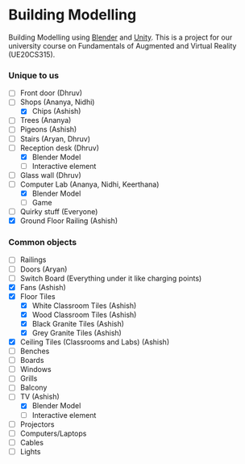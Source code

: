 # Building Modelling

Building Modelling using [Blender](https://www.blender.org/) and [Unity](https://unity.com/). This is a project for our university course on Fundamentals of Augmented and Virtual Reality (UE20CS315).

### Unique to us

- [ ] Front door (Dhruv)
- [ ] Shops (Ananya, Nidhi)
  - [x] Chips (Ashish)
- [ ] Trees (Ananya)
- [ ] Pigeons (Ashish)
- [ ] Stairs (Aryan, Dhruv)
- [ ] Reception desk (Dhruv)
  - [x] Blender Model
  - [ ] Interactive element
- [ ] Glass wall (Dhruv)
- [ ] Computer Lab (Ananya, Nidhi, Keerthana)
  - [x] Blender Model  
  - [ ] Game
- [ ] Quirky stuff (Everyone)
- [x] Ground Floor Railing (Ashish)

### Common objects

- [ ] Railings
- [ ] Doors (Aryan)
- [ ] Switch Board (Everything under it like charging points)
- [x] Fans (Ashish)
- [x] Floor Tiles
  - [x] White Classroom Tiles (Ashish)
  - [x] Wood Classroom Tiles (Ashish)
  - [x] Black Granite Tiles (Ashish)
  - [x] Grey Granite Tiles (Ashish)
- [x] Ceiling Tiles (Classrooms and Labs) (Ashish)
- [ ] Benches
- [ ] Boards
- [ ] Windows
- [ ] Grills
- [ ] Balcony
- [ ] TV (Ashish)
  - [x] Blender Model
  - [ ] Interactive element
- [ ] Projectors
- [ ] Computers/Laptops
- [ ] Cables
- [ ] Lights
